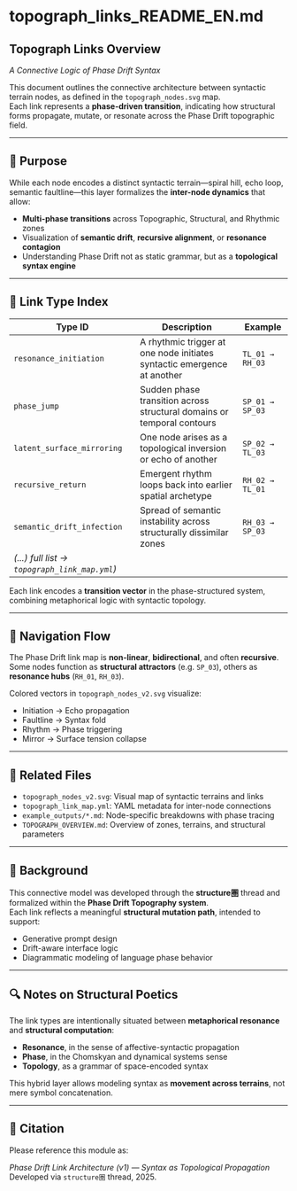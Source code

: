 # topograph_links_README_EN.md

## Topograph Links Overview  
*A Connective Logic of Phase Drift Syntax*

This document outlines the connective architecture between syntactic terrain nodes, as defined in the `topograph_nodes.svg` map.  
Each link represents a **phase-driven transition**, indicating how structural forms propagate, mutate, or resonate across the Phase Drift topographic field.

---

## 📌 Purpose

While each node encodes a distinct syntactic terrain—spiral hill, echo loop, semantic faultline—this layer formalizes the **inter-node dynamics** that allow:

- **Multi-phase transitions** across Topographic, Structural, and Rhythmic zones  
- Visualization of **semantic drift**, **recursive alignment**, or **resonance contagion**  
- Understanding Phase Drift not as static grammar, but as a **topological syntax engine**

---

## 🔗 Link Type Index

| Type ID                 | Description                                                                 | Example              |
|--------------------------|-----------------------------------------------------------------------------|----------------------|
| `resonance_initiation`   | A rhythmic trigger at one node initiates syntactic emergence at another     | `TL_01 → RH_03`      |
| `phase_jump`             | Sudden phase transition across structural domains or temporal contours      | `SP_01 → SP_03`      |
| `latent_surface_mirroring` | One node arises as a topological inversion or echo of another               | `SP_02 → TL_03`      |
| `recursive_return`       | Emergent rhythm loops back into earlier spatial archetype                   | `RH_02 → TL_01`      |
| `semantic_drift_infection` | Spread of semantic instability across structurally dissimilar zones         | `RH_03 → SP_03`      |
| *(...) full list → `topograph_link_map.yml`)*

Each link encodes a **transition vector** in the phase-structured system, combining metaphorical logic with syntactic topology.

---

## 🧭 Navigation Flow

The Phase Drift link map is **non-linear**, **bidirectional**, and often **recursive**.  
Some nodes function as **structural attractors** (e.g. `SP_03`), others as **resonance hubs** (`RH_01`, `RH_03`).

Colored vectors in `topograph_nodes_v2.svg` visualize:

- Initiation → Echo propagation  
- Faultline → Syntax fold  
- Rhythm → Phase triggering  
- Mirror → Surface tension collapse

---

## 📂 Related Files

- `topograph_nodes_v2.svg`: Visual map of syntactic terrains and links  
- `topograph_link_map.yml`: YAML metadata for inter-node connections  
- `example_outputs/*.md`: Node-specific breakdowns with phase tracing  
- `TOPOGRAPH_OVERVIEW.md`: Overview of zones, terrains, and structural parameters

---

## 🧠 Background

This connective model was developed through the **structure圏** thread and formalized within the **Phase Drift Topography system**.  
Each link reflects a meaningful **structural mutation path**, intended to support:

- Generative prompt design  
- Drift-aware interface logic  
- Diagrammatic modeling of language phase behavior

---

## 🔍 Notes on Structural Poetics

The link types are intentionally situated between **metaphorical resonance** and **structural computation**:

- **Resonance**, in the sense of affective-syntactic propagation  
- **Phase**, in the Chomskyan and dynamical systems sense  
- **Topology**, as a grammar of space-encoded syntax

This hybrid layer allows modeling syntax as **movement across terrains**, not mere symbol concatenation.

---

## 📖 Citation

Please reference this module as:

_Phase Drift Link Architecture (v1) — Syntax as Topological Propagation_  
Developed via `structure圏` thread, 2025.

